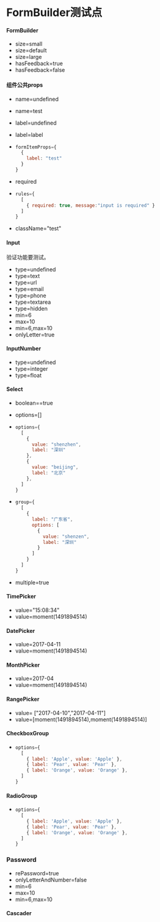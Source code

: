 # FormBuilder测试点

#### FormBuilder

- size=small
- size=default
- size=large
- hasFeedback=true
- hasFeedback=false

#### 组件公共props

- name=undefined
- name=test


- label=undefined


- label=label

- ```jsx
  formItemProps={
    {
      label: "test"
    }
  }
  ```

- required

- ```jsx
  rules={
    [
      { required: true, message:"input is required" }
    ]
  }
  ```

- className="test"

#### Input

验证功能要测试。

- type=undefined
- type=text
- type=url
- type=email
- type=phone
- type=textarea
- type=hidden
- min=6
- max=10
- min=6,max=10
- onlyLetter=true

#### InputNumber

- type=undefined
- type=integer
- type=float

#### Select

- boolean==true

- options=[]

- ```jsx
  options={
    [
      {
        value: "shenzhen",
        label: "深圳"
      },
      {
        value: "beijing",
        label: "北京"
      },
    ]
  }
  ```

- ```jsx
  group={
    [
      {
        label: "广东省",
        options: [
          {
            value: "shenzen",
            label: "深圳"
          }
        ] 
      }
    ]
  }
  ```

- multiple=true

#### TimePicker

- value="15:08:34"
- value=moment(1491894514)

#### DatePicker

- value=2017-04-11
- value=moment(1491894514)

#### MonthPicker

- value=2017-04
- value=moment(1491894514)

#### RangePicker

- value= ["2017-04-10","2017-04-11"]
- value=[moment(1491894514),moment(1491894514)]

#### CheckboxGroup

- ```jsx
  options={
    [
      { label: 'Apple', value: 'Apple' },
      { label: 'Pear', value: 'Pear' },
      { label: 'Orange', value: 'Orange' },
    ]
  }
  ```

#### RadioGroup

- ```jsx
  options={
    [
      { label: 'Apple', value: 'Apple' },
      { label: 'Pear', value: 'Pear' },
      { label: 'Orange', value: 'Orange' },
    ]
  }
  ```

### Password

- rePassword=true
- onlyLetterAndNumber=false
- min=6
- max=10
- min=6,max=10

#### Cascader

